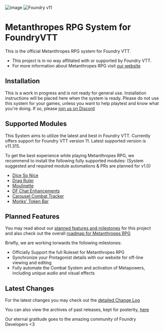 ![image](https://content.invisioncic.com/e290497/monthly_2022_12/01.jpg.10f501a62b5254cef6f04d9f87c8b52d.jpg)
![Foundry v11](https://img.shields.io/badge/foundry-v11-green)

# Metanthropes RPG System for FoundryVTT

This is the official Metanthropes RPG system for Foundry VTT.

-   This project is in no way affiliated with or supported by Foundry VTT.
-   For more information about Metanthropes RPG visit [our website](https://metanthropes.com)

## Installation

This is a work in progress and is not ready for general use. Installation instructions will be placed here when the system is ready. Please do not use this system for your games, unless you want to help playtest and know what you're doing. If so, please [join us on Discord](https://metanthropes.com/discord)

## Supported Modules

This System aims to utilize the latest and best in Foundry VTT. Currently offers support for Foundry VTT version 11. Latest supported version is v11.315.

To get the best experience while playing Metanthropes RPG, we recommend to install the following fully supported modules: (System suggested and required module automations & PRs are planned for v1.0)

-   [Dice So Nice](https://foundryvtt.com/packages/dice-so-nice)
-   [Drag Ruler](https://foundryvtt.com/packages/drag-ruler)
-   [Moulinette](https://foundryvtt.com/packages/moulinette-core)
-   [DF Chat Enhancements](https://foundryvtt.com/packages/df-chat-enhance)
-   [Carousel Combat Tracker](https://foundryvtt.com/packages/combat-tracker-dock)
-   [Monks' Token Bar](https://foundryvtt.com/packages/monks-tokenbar)

## Planned Features

You may read about our [planned features and milestones](https://github.com/Legitamine/metanthropes-system/projects?query=is%3Aopen) for this project and also check out the overall [roadmap for Metanthropes RPG](https://www.metanthropes.com/stratagem/projects/1-metanthropes-roadmap/)

Briefly, we are working torwards the following milestones:

-   Officially Support the full Ruleset for Metanthropes RPG
-   Synchronize your Protagonist details with our website for off-line viewing and editing
-   Fully automate the Combat System and activation of Metapowers, including unique audio and visual effects

## Latest Changes

For the latest changes you may check out the [detailed Change Log](https://github.com/Legitamine/metanthropes-system/blob/main/CHANGELOG.md)

You can also view the archives of past releases, kept for posterity, [here](https://github.com/Legitamine/metanthropes-system/blob/main/CHANGELOGARCHIVES.md)

Our eternal gratitude goes to the amazing community of Foundry Developers <3
